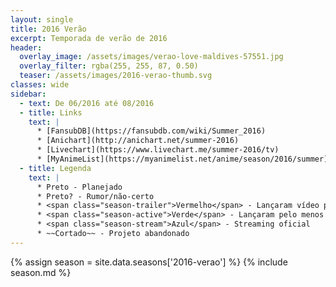 ```yaml
---
layout: single
title: 2016 Verão
excerpt: Temporada de verão de 2016
header:
  overlay_image: /assets/images/verao-love-maldives-57551.jpg
  overlay_filter: rgba(255, 255, 87, 0.50)
  teaser: /assets/images/2016-verao-thumb.svg
classes: wide
sidebar:
  - text: De 06/2016 até 08/2016
  - title: Links
    text: |
      * [FansubDB](https://fansubdb.com/wiki/Summer_2016)
      * [Anichart](http://anichart.net/summer-2016)
      * [Livechart](https://www.livechart.me/summer-2016/tv)
      * [MyAnimeList](https://myanimelist.net/anime/season/2016/summer)
  - title: Legenda
    text: |
      * Preto - Planejado
      * Preto? - Rumor/não-certo
      * <span class="season-trailer">Vermelho</span> - Lançaram vídeo promocional ou trailer
      * <span class="season-active">Verde</span> - Lançaram pelo menos um episódio
      * <span class="season-stream">Azul</span> - Streaming oficial
      * ~~Cortado~~ - Projeto abandonado
---
```


<!-- Para editar a tabela abra o arquivo /data/seasons/2016-verao.yml -->
{% assign season = site.data.seasons['2016-verao'] %}
{% include season.md %}
